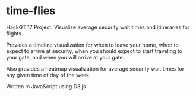 # time-flies
HackGT 17 Project: Visualize average security wait times and itineraries for flights. 

Provides a timeline visualization for when to leave your home, when to expect to arrive at security, when you should expect to start traveling to your gate, and when you will arrive at your gate. 

Also provides a heatmap visualization for average security wait times for any given time of day of the week. 

Written in JavaScript using D3.js
